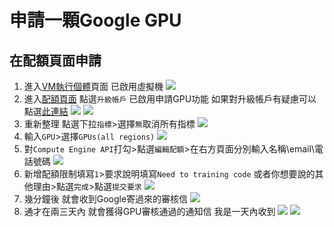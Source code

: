 # 申請一顆Google GPU

## 在配額頁面申請

1. 進入[VM執行個體](https://console.cloud.google.com/compute/instances)頁面 已啟用虛擬機
![](https://i.imgur.com/hhAEaLh.png)
1. 進入[配額頁面](https://console.cloud.google.com/iam-admin/quotas) 點選`升級帳戶` 已啟用申請GPU功能 如果對升級帳戶有疑慮可以點選[此連結](https://github.com/superj80820/cloud-gaming/blob/master/tutorial/Q&A.md#%E5%8D%87%E7%B4%9A%E4%BB%98%E8%B2%BB%E5%B8%B3%E6%88%B6%E6%9C%83%E9%9C%80%E8%A6%81%E9%8C%A2%E5%97%8E)
![](https://i.imgur.com/0T7v0Cr.png)
![](https://i.imgur.com/pkndHiF.png)
3. 重新整理 點選下拉`指標`>選擇`無`取消所有指標
![](https://i.imgur.com/kenXrho.png)
4. 輸入`GPU`>選擇`GPUs(all regions)`
![](https://i.imgur.com/z3aHZYY.png)
5. 對`Compute Engine API`打勾>點選`編輯配額`>在右方頁面分別輸入名稱\email\電話號碼
![](https://i.imgur.com/7qmLwFI.png)
6. 新增配額限制填寫`1`>要求說明填寫`Need to training code` 或者你想要說的其他理由>點選`完成`>點選`提交要求`
![](https://i.imgur.com/NRywiAu.png)
7. 幾分鐘後 就會收到Google寄過來的審核信
![](https://i.imgur.com/G9LFquO.png)
8. 通才在兩三天內 就會獲得GPU審核通過的通知信 我是一天內收到
![](https://i.imgur.com/uelFmkK.png)
![](https://i.imgur.com/FGVNxdN.png)